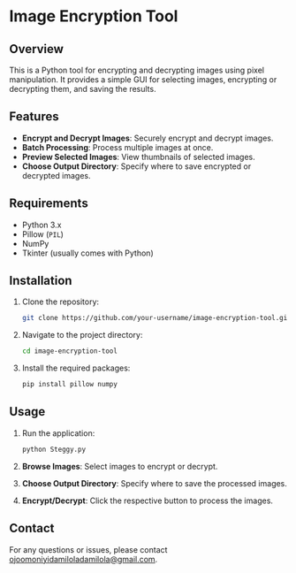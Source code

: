 # Image Encryption Tool

## Overview

This is a Python tool for encrypting and decrypting images using pixel manipulation. It provides a simple GUI for selecting images, encrypting or decrypting them, and saving the results. 

## Features

- **Encrypt and Decrypt Images**: Securely encrypt and decrypt images.
- **Batch Processing**: Process multiple images at once.
- **Preview Selected Images**: View thumbnails of selected images.
- **Choose Output Directory**: Specify where to save encrypted or decrypted images.

## Requirements

- Python 3.x
- Pillow (`PIL`)
- NumPy
- Tkinter (usually comes with Python)

## Installation

1. Clone the repository:

    ```bash
    git clone https://github.com/your-username/image-encryption-tool.git
    ```

2. Navigate to the project directory:

    ```bash
    cd image-encryption-tool
    ```

3. Install the required packages:

    ```bash
    pip install pillow numpy
    ```

## Usage

1. Run the application:

    ```bash
    python Steggy.py
    ```

2. **Browse Images**: Select images to encrypt or decrypt.
3. **Choose Output Directory**: Specify where to save the processed images.
4. **Encrypt/Decrypt**: Click the respective button to process the images.

## Contact

For any questions or issues, please contact [ojoomoniyidamiloladamilola@gmail.com](http://www.linkedin.com/in/ojo-omoniyi-samuel).
